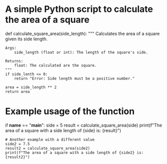 # A simple Python script to calculate the area of a square

def calculate_square_area(side_length):
    """
    Calculates the area of a square given its side length.

    Args:
        side_length (float or int): The length of the square's side.

    Returns:
        float: The calculated are the square.
    """
    if side_lenth <= 0:
        return "Error: Side length must be a positive number."
    
    area = side_length ** 2
    return area

# Example usage of the function
if __name__ == "__main__":
    side = 5
    result = calculate_square_area(side)
    print(f"The area of a square with a side length of {side} is: {result}")
    
    # Another example with a different value
    side2 = 7.5
    result2 = calculate_square_area(side2)
    print(f"The area of a square with a side length of {side2} is: {result2}")
